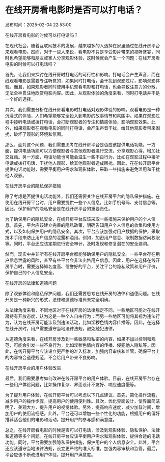 # 在线开房看电影时是否可以打电话？

发布时间：2025-02-04 22:53:00

在线开房看电影的时候可以打电话吗？

在现代社会，随着互联网技术的发展，越来越多的人选择在家里通过在线开房平台来观看电影。然而，对于一些人来说，看电影不只是享受影片带来的视听盛宴，同时也希望能够和朋友或家人分享观影体验，这时候就会产生一个问题：在线开房看电影的时候可以打电话吗？

首先，让我们来探讨在线开房时打电话的可行性和影响。打电话会产生声音，而在线观看电影是需要专注听觉的，如果同时打电话，会干扰到观影过程，影响观影体验。而且，如果观影者同时使用手机观看电影和打电话，也会导致注意力的分散，无法全神贯注地欣赏电影内容。因此，从观影体验的角度来看，同时打电话并不是一个好的选择。

其次，我们需要分析在线开房看电影时打电话对观影体验的影响。观看电影是一种沉浸式的体验，人们希望能够完全投入到电影的故事情节和氛围中。如果在观影过程中接听电话或拨打电话，会打断观影者的专注和情感体验，影响观影效果。此外，如果观影者在观看电影的同时打电话，会产生声音干扰，给其他观影者带来困扰，破坏了观影的环境和氛围。

那么，面对这个问题，我们需要思考在线开房平台是否应该提供电话功能。一方面，提供电话功能可以方便观影者与其他观影者进行交流，分享观影心得，增加社交互动。另一方面，电话功能也可能会滋生一些不良行为，比如在观影过程中接听电话或拨打电话，干扰他人观影，给其他观影者造成困扰。因此，在在线开房平台提供电话功能时，需要平衡用户需求和观影体验，采取一些措施来避免滥用和干扰他人观影。

在线开房平台的隐私保护措施

除了考虑是否提供电话功能外，我们还需要关注在线开房平台的隐私保护措施。在使用在线开房平台时，用户需要提供一些个人信息，比如手机号码、支付信息等。因此，保护用户的隐私安全是在线开房平台的重要责任。

为了确保用户的隐私安全，在线开房平台应该采取一些措施来保护用户的个人信息。首先，平台应该建立完善的隐私政策，明确告知用户个人信息的收集和使用方式，以及如何保护用户的隐私安全。其次，平台应该加强对用户数据的保护，采取技术手段来防止用户信息的泄露和滥用。例如，加密用户信息、限制数据访问权限等。同时，平台还应该定期进行安全审计，及时发现和修复潜在的安全漏洞。

然而，现实中并非所有在线开房平台都能够确保用户的隐私安全。一些平台存在用户信息泄露的风险，甚至有些平台会非法出售用户信息。因此，用户在选择在线开房平台时，需要选择知名度高、信誉好的平台，关注平台的隐私政策和用户评价，保护自己的个人信息安全。

在线开房的法律和道德问题

除了观影体验和隐私保护问题，我们还需要思考在线开房的法律和道德问题。在线开房是一种新兴的形式，法律和道德标准尚未完全明确。

从法律角度来看，不同地区对于在线开房的法律规定不同。一些地区可能对在线开房持有开放态度，认为这是一种个人自由行为；而另一些地区可能将其视为违法行为，认为在线开房可能涉及到违法活动，比如淫秽色情内容传播等。因此，在选择在线开房时，用户需要遵守当地法律法规，避免触犯法律。

从道德角度来看，在线开房涉及到一些敏感和私密的内容，如果不加以控制和规范，可能会引发一些不良行为，比如淫秽色情内容的传播、侵犯他人隐私等。因此，在线开房平台应该设立更严格的准入标准，加强内容审核和监管，确保平台上的内容符合道德规范，不会给用户带来不良影响。

在线开房平台的用户体验改进

最后，我们需要思考如何改进在线开房平台的用户体验。目前，在线开房平台存在一些用户体验问题，比如操作复杂、界面设计不友好、响应速度慢等。

为了提升用户体验，在线开房平台可以考虑以下几点建议。首先，简化操作流程，减少用户的操作步骤，提高用户的使用便利性。其次，优化界面设计，使界面简洁明了、美观大方，提升用户的视觉体验。另外，提高响应速度，减少加载时间，增加用户的使用流畅感。此外，平台还可以增加一些个性化的功能，根据用户的偏好推荐适合他们的电影和活动，提升用户的参与感和满意度。

总之，在线开房看电影的时候是否可以打电话，涉及到观影体验、隐私保护、法律和道德等多个问题。在线开房平台应该平衡用户需求和观影体验，提供合适的电话功能。同时，平台需要加强隐私保护措施，保护用户的个人信息安全。此外，平台还应该遵守当地法律法规，设立更严格的准入标准，加强内容审核和监管。最后，平台应该不断改进用户体验，提升用户满意度。
